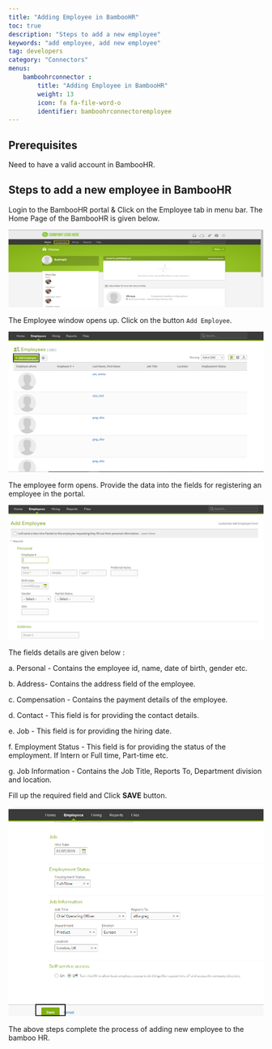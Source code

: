 ```yaml
---
title: "Adding Employee in BambooHR"
toc: true
description: "Steps to add a new employee"
keywords: "add employee, add new employee"
tag: developers
category: "Connectors"
menus: 
    bamboohrconnector :
        title: "Adding Employee in BambooHR"
        weight: 13
        icon: fa fa-file-word-o
        identifier: bamboohrconnectoremployee
---
```


## Prerequisites

Need to have a valid account in BambooHR.


## Steps to add a new employee in BambooHR

Login to the BambooHR portal & Click on the Employee tab in menu bar. The Home Page of the BambooHR is given below. 
    
![employeeadd-bamboohr1](/staticfiles/connectors/media/application-connector/employeeadd-bamboohr1.png)


The Employee window opens up. Click on the button `Add Employee`. 

![employeeadd-bamboohr2](/staticfiles/connectors/media/application-connector/employeeadd-bamboohr2.png)


The employee form opens. Provide the data into the fields for registering an employee in the portal.

![employeeadd-bamboohr3](/staticfiles/connectors/media/application-connector/employeeadd-bamboohr3.png)

The fields details are given below :

a.	Personal - Contains the employee id, name, date of birth, gender etc.   

b.	Address- Contains the address field of the employee.   

c.	Compensation - Contains the payment details of the employee.   

d.	Contact - This field is for providing the contact details.  

e.	Job - This field is for providing the hiring date.

f.	Employment Status - This field is for providing the status of the employment. If Intern or Full time, Part-time etc.  

g.	Job Information - Contains the Job Title, Reports To, Department division and location.  

Fill up the required field and Click **SAVE** button.  

![employeeadd-bamboohr4](/staticfiles/connectors/media/application-connector/employeeadd-bamboohr4.png)

The above steps complete the process of adding new employee to the bamboo HR.  





